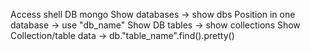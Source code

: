 Access shell DB
mongo
Show databases -> show dbs
Position in one database -> use "db_name"
Show DB tables -> show collections
Show Collection/table data -> db."table_name".find().pretty()